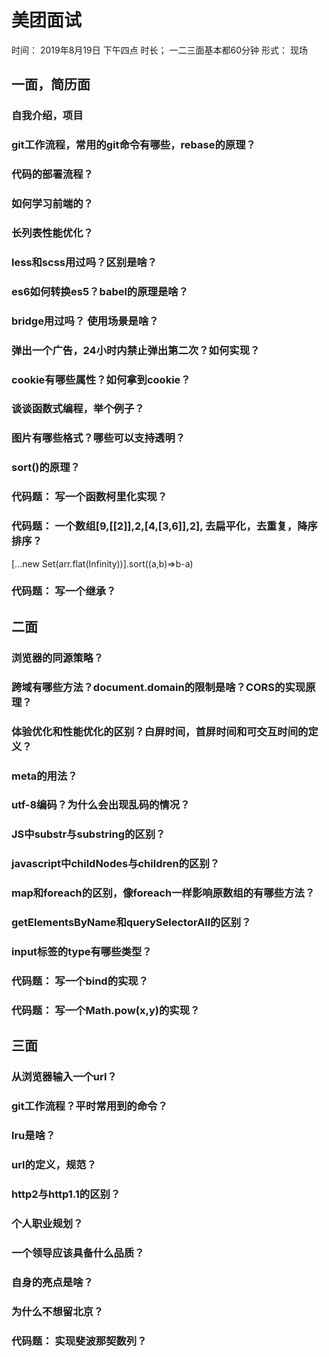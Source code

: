 # 美团面试
时间： 2019年8月19日 下午四点
时长； 一二三面基本都60分钟
形式： 现场

## 一面，简历面

### 自我介绍，项目

### git工作流程，常用的git命令有哪些，rebase的原理？

### 代码的部署流程？

### 如何学习前端的？

### 长列表性能优化？

### less和scss用过吗？区别是啥？

### es6如何转换es5？babel的原理是啥？

### bridge用过吗？ 使用场景是啥？

### 弹出一个广告，24小时内禁止弹出第二次？如何实现？

### cookie有哪些属性？如何拿到cookie？

### 谈谈函数式编程，举个例子？

### 图片有哪些格式？哪些可以支持透明？

### sort()的原理？

### 代码题： 写一个函数柯里化实现？

### 代码题： 一个数组[9,[[2]],2,[4,[3,6]],2], 去扁平化，去重复，降序排序？
[...new Set(arr.flat(Infinity))].sort((a,b)=>b-a)

### 代码题： 写一个继承？


## 二面

### 浏览器的同源策略？

### 跨域有哪些方法？document.domain的限制是啥？CORS的实现原理？

### 体验优化和性能优化的区别？白屏时间，首屏时间和可交互时间的定义？

### meta的用法？

### utf-8编码？为什么会出现乱码的情况？

### JS中substr与substring的区别？

### javascript中childNodes与children的区别？

### map和foreach的区别，像foreach一样影响原数组的有哪些方法？

### getElementsByName和querySelectorAll的区别？

### input标签的type有哪些类型？

### 代码题： 写一个bind的实现？

### 代码题： 写一个Math.pow(x,y)的实现？


## 三面

### 从浏览器输入一个url？

### git工作流程？平时常用到的命令？

### lru是啥？

### url的定义，规范？

### http2与http1.1的区别？

### 个人职业规划？

### 一个领导应该具备什么品质？

### 自身的亮点是啥？

### 为什么不想留北京？

### 代码题： 实现斐波那契数列？
